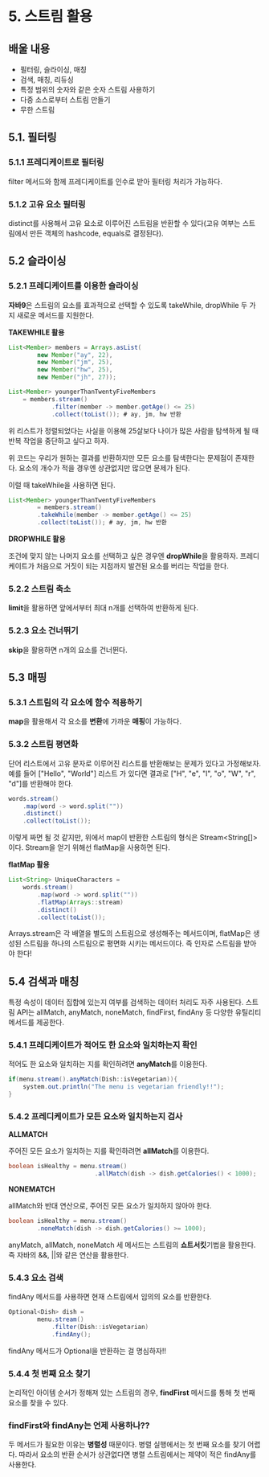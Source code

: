 # 5. 스트림 활용

## 배울 내용

- 필터링, 슬라이싱, 매칭
- 검색, 매칭, 리듀싱
- 특정 범위의 숫자와 같은 숫자 스트림 사용하기
- 다중 소스로부터 스트림 만들기
- 무한 스트림

## 5.1. 필터링

### 5.1.1 프레디케이트로 필터링

filter 메서드와 함께 프레디케이트를 인수로 받아 필터링 처리가 가능하다.

### 5.1.2 고유 요소 필터링

distinct를 사용해서 고유 요소로 이루어진 스트림을 반환할 수 있다(고유 여부는 스트림에서 만든 객체의 hashcode, equals로 결정된다).

## 5.2 슬라이싱

### 5.2.1 프레디케이트를 이용한 슬라이싱

**자바9**은 스트림의 요소를 효과적으로 선택할 수 있도록 takeWhile, dropWhile 두 가지 새로운 메서드를 지원한다. 

**TAKEWHILE 활용**
```java
List<Member> members = Arrays.asList(
        new Member("ay", 22),
        new Member("jm", 25),
        new Member("hw", 25),
        new Member("jh", 27));

List<Member> youngerThanTwentyFiveMembers 
    = members.stream()
            .filter(member -> member.getAge() <= 25)
            .collect(toList()); # ay, jm, hw 반환
```

위 리스트가 정렬되었다는 사실을 이용해 25살보다 나이가 많은 사람을 탐색하게 될 때 반복 작업을 중단하고 싶다고 하자.

위 코드는 우리가 원하는 결과를 반환하지만 모든 요소를 탐색한다는 문제점이 존재한다. 요소의 개수가 적을 경우엔 상관없지만 많으면 문제가 된다.

이럴 때 takeWhile을 사용하면 된다.

```java
List<Member> youngerThanTwentyFiveMembers
        = members.stream()
        .takeWhile(member -> member.getAge() <= 25)
        .collect(toList()); # ay, jm, hw 반환
```

**DROPWHILE 활용**

조건에 맞지 않는 나머지 요소를 선택하고 싶은 경우엔 **dropWhile**을 활용하자. 프레디케이트가 처음으로 거짓이 되는 지점까지 발견된 요소를 버리는 작업을 한다.

### 5.2.2 스트림 축소

**limit**을 활용하면 앞에서부터 최대 n개를 선택하여 반환하게 된다.

### 5.2.3 요소 건너뛰기

**skip**을 활용하면 n개의 요소를 건너뛴다.

## 5.3 매핑

### 5.3.1 스트림의 각 요소에 함수 적용하기

**map**을 활용해서 각 요소를 **변환**에 가까운 **매핑**이 가능하다.

### 5.3.2 스트림 평면화

단어 리스트에서 고유 문자로 이루어진 리스트를 반환해보는 문제가 있다고 가정해보자. 예를 들어 ["Hello", "World"] 리스트 가 있다면 결과로 ["H", "e", "l", "o", "W", "r", "d"]를 반환해야 한다.

```java
words.stream()
    .map(word -> word.split(""))
    .distinct()
    .collect(toList());
```

이렇게 짜면 될 것 같지만, 위에서 map이 반환한 스트림의 형식은 Stream<String[]> 이다.  Stream<String>을 얻기 위해선 flatMap을 사용하면 된다.

**flatMap 활용**

```java
List<String> UniqueCharacters =
    words.stream()
        .map(word -> word.split(""))
        .flatMap(Arrays::stream)
        .distinct()
        .collect(toList());
```

Arrays.stream은 각 배열을 별도의 스트림으로 생성해주는 메서드이며, flatMap은 생성된 스트림을 하나의 스트림으로 평면화 시키는 메서드이다. 즉 인자로 스트림을 받아야 한다!

## 5.4 검색과 매칭

특정 속성이 데이터 집합에 있는지 여부를 검색하는 데이터 처리도 자주 사용된다. 스트림 API는 allMatch, anyMatch, noneMatch, findFirst, findAny 등 다양한 유틸리티 메서드를 제공한다.

### 5.4.1 프레디케이트가 적어도 한 요소와 일치하는지 확인

적어도 한 요소와 일치하는 지를 확인하려면 **anyMatch**를 이용한다.

```java
if(menu.stream().anyMatch(Dish::isVegetarian)){
    system.out.println("The menu is vegetarian friendly!!");
}
```

### 5.4.2 프레디케이트가 모든 요소와 일치하는지 검사

**ALLMATCH**

주어진 모든 요소가 일치하는 지를 확인하려면 **allMatch**를 이용한다.

```java
boolean isHealthy = menu.stream()
                        .allMatch(dish -> dish.getCalories() < 1000);
```

**NONEMATCH**

allMatch와 반대 연산으로, 주어진 모든 요소가 일치하지 않아야 한다.

```java
boolean isHealthy = menu.stream()
        .noneMatch(dish -> dish.getCalories() >= 1000);

```

anyMatch, allMatch, noneMatch 세 메서드는 스트림의 **쇼트서킷**기법을 활용한다. 즉 자바의 &&, ||와 같은 연산을 활용한다.

### 5.4.3 요소 검색

findAny 메서드를 사용하면 현재 스트림에서 임의의 요소를 반환한다.
```java
Optional<Dish> dish = 
        menu.stream()
            .filter(Dish::isVegetarian)
            .findAny();

```

findAny 메서드가 Optional을 반환하는 걸 명심하자!!

### 5.4.4 첫 번째 요소 찾기

논리적인 아이템 순서가 정해져 있는 스트림의 경우, **findFirst** 메서드를 통해 첫 번째 요소를 찾을 수 있다.

### findFirst와 findAny는 언제 사용하나??

두 메서드가 필요한 이유는 **병렬성** 때문이다. 병렬 실행에서는 첫 번째 요소를 찾기 어렵다. 따라서 요소의 반환 순서가 상관없다면 병렬 스트림에서는 제약이 적은 findAny를 사용한다.